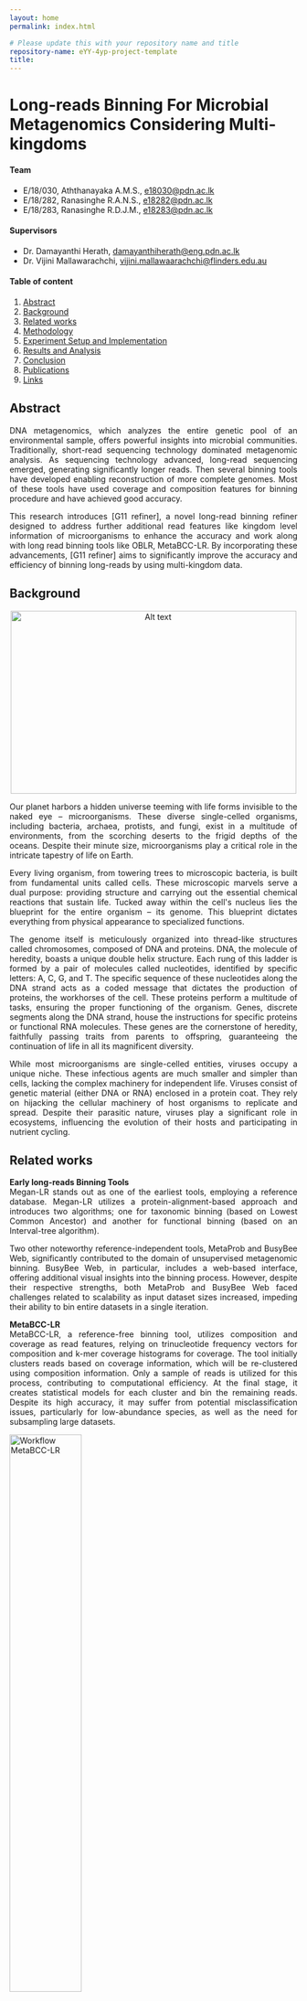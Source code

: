 ```yaml
---
layout: home
permalink: index.html

# Please update this with your repository name and title
repository-name: eYY-4yp-project-template
title:
---
```


[comment]: # "This is the standard layout for the project, but you can clean this and use your own template"

# Long-reads Binning For Microbial Metagenomics Considering Multi-kingdoms


#### Team

- E/18/030, Aththanayaka A.M.S., [e18030@pdn.ac.lk](mailto:name@email.com)
- E/18/282, Ranasinghe R.A.N.S., [e18282@pdn.ac.lk](mailto:name@email.com)
- E/18/283, Ranasinghe R.D.J.M., [e18283@pdn.ac.lk](mailto:name@email.com)

#### Supervisors

- Dr. Damayanthi Herath, [damayanthiherath@eng.pdn.ac.lk](mailto:name@eng.pdn.ac.lk)
- Dr. Vijini Mallawarachchi, [vijini.mallawaarachchi@flinders.edu.au](mailto:name@eng.pdn.ac.lk)

#### Table of content

1. [Abstract](#abstract)
2. [Background](#background)
3. [Related works](#related-works)
4. [Methodology](#methodology)
5. [Experiment Setup and Implementation](#experiment-setup-and-implementation)
6. [Results and Analysis](#results-and-analysis)
7. [Conclusion](#conclusion)
8. [Publications](#publications)
9. [Links](#links)


## Abstract
<p style="text-align: justify">
DNA metagenomics, which analyzes the entire genetic pool of an environmental sample, offers powerful insights into microbial communities. Traditionally, short-read sequencing technology dominated metagenomic analysis. As sequencing technology advanced, long-read sequencing emerged, generating significantly longer reads. Then several binning tools have developed enabling reconstruction of more complete genomes. Most of these tools have used coverage and composition features for binning procedure and have achieved good accuracy. 
</p>
<p style="text-align: justify">
This research introduces [G11 refiner], a novel long-read binning refiner designed to address further additional read features like kingdom level information of microorganisms to enhance the accuracy and work along with long read binning tools like OBLR, MetaBCC-LR. By incorporating these advancements, [G11 refiner] aims to significantly improve the accuracy and efficiency of binning long-reads by using multi-kingdom data. 
</p>

## Background 

<p align="center">
  <img src="https://useruploads.socratic.org/puDVmAVgSBy1dqrzo38g_cellsToDNA.gif" alt="Alt text" width="500" height="320">
</p>

<p style="text-align: justify">
Our planet harbors a hidden universe teeming with life forms invisible to the naked eye – microorganisms. These diverse single-celled organisms, including bacteria, archaea, protists, and fungi, exist in a multitude of environments, from the scorching deserts to the frigid depths of the oceans. Despite their minute size, microorganisms play a critical role in the intricate tapestry of life on Earth.
</p>
<p style="text-align: justify">
Every living organism, from towering trees to microscopic bacteria, is built from fundamental units called cells. These microscopic marvels serve a dual purpose: providing structure and carrying out the essential chemical reactions that sustain life. Tucked away within the cell's nucleus lies the blueprint for the entire organism – its genome. This blueprint dictates everything from physical appearance to specialized functions.
</p>
<p style="text-align: justify">
The genome itself is meticulously organized into thread-like structures called chromosomes, composed of DNA and proteins. DNA, the molecule of heredity, boasts a unique double helix structure. Each rung of this ladder is formed by a pair of molecules called nucleotides, identified by specific letters: A, C, G, and T. The specific sequence of these nucleotides along the DNA strand acts as a coded message that dictates the production of proteins, the workhorses of the cell. These proteins perform a multitude of tasks, ensuring the proper functioning of the organism. Genes, discrete segments along the DNA strand, house the instructions for specific proteins or functional RNA molecules. These genes are the cornerstone of heredity, faithfully passing traits from parents to offspring, guaranteeing the continuation of life in all its magnificent diversity.  
</p>
<p style="text-align: justify">
While most microorganisms are single-celled entities, viruses occupy a unique niche. These infectious agents are much smaller and simpler than cells, lacking the complex machinery for independent life. Viruses consist of genetic material (either DNA or RNA) enclosed in a protein coat. They rely on hijacking the cellular machinery of host organisms to replicate and spread.  Despite their parasitic nature, viruses play a significant role in ecosystems, influencing the evolution of their hosts and participating in nutrient cycling.   
</p>

## Related works
<p style="text-align: justify">
<b>Early long-reads Binning Tools<br></b>
Megan-LR stands out as one of the earliest tools, employing a reference database. Megan-LR utilizes a protein-alignment-based approach and introduces two algorithms; one for taxonomic binning (based on Lowest Common Ancestor) and another for functional binning (based on an Interval-tree algorithm).
</p>
<p style="text-align: justify">
Two other noteworthy reference-independent tools, MetaProb and BusyBee Web, significantly contributed to the domain of unsupervised metagenomic binning. BusyBee Web, in particular, includes a web-based interface, offering additional visual insights into the binning process. However, despite their respective strengths, both MetaProb and BusyBee Web faced challenges related to scalability as input dataset sizes increased, impeding their ability to bin entire datasets in a single iteration.
</p>

<p align="justify">
<b>MetaBCC-LR<br></b>
MetaBCC-LR, a reference-free binning tool, utilizes composition and coverage as read features, relying on trinucleotide frequency vectors for composition and k-mer coverage histograms for coverage. The tool initially clusters reads based on coverage information, which will be re-clustered using composition information. 
Only a sample of reads is utilized for this process, contributing to computational efficiency. At the final stage, it creates statistical models for each cluster and bin the remaining reads. Despite its high accuracy, it may suffer from potential misclassification issues, particularly for low-abundance species, as well as the need for subsampling large datasets.
</p>

<img src="./images/metabcc.png" alt="Workflow MetaBCC-LR" width="50%" title="Workflow MetaBCC-LR"><br>
<p style="text-align: justify">
<b>LRBinner<br></b>
LRBinner adopts an innovative approach to reference-free binning by concurrently computing composition and coverage information for the entire dataset. It merges these features through a variational autoencoder, eliminating the need for subsampling and improving overall binning accuracy. It uses tetranucleotide frequency vectors for composition and k-mer coverage vectors as coverage information of reads. However, the tool faces challenges in distinguishing long reads from similar regions shared between different species.
</p>

<img src="https://media.springernature.com/full/springer-static/image/art%3A10.1186%2Fs13015-022-00221-z/MediaObjects/13015_2022_221_Fig1_HTML.png?as=webp " alt="Workflow LRBinner" width="50%" title="Workflow LRBinner"><br>

<p style="text-align: justify">
<b>OBLR<br></b>
OBLR introduces a novel strategy in reference-free binning, leveraging read overlap graphs to estimate coverages and improve binning outcomes. It then employs the HDBSCAN hierarchical density-based clustering algorithm for read clustering. Additionally, it uses a sample of reads for initial clustering sampled using a probabilistic downsampling strategy. This results in clusters with similar sizes and fewer isolated points. OBLR then utilizes inductive learning with the GraphSAGE neural network architecture to assign bins to remaining reads.
</p>

<img src="https://media.springernature.com/lw685/springer-static/image/chp%3A10.1007%2F978-3-031-06220-9_15/MediaObjects/526061_1_En_15_Fig1_HTML.png" alt="Workflow OBLR" width="50%" title="Workflow OBLR"><br>

## Proposed Work
We have identified the following as the challenges in existing tools.

- Mainly focus on composition and coverage as primary features. However, marker genes-based kingdom-level information can enhance the binning process.

- Existing long reads binning tools overlook differential abundance in multiple samples. Considering species abundance across samples could enhance binning accuracy.

- Lack of binning refinements for long reads binning tools. Introducing refining mechanisms could improve the precision of bin assignments.

Therefore, this project aims to develop a method to bin long reads from multiple metagenomic samples while being aware of the underlying microbial kingdoms. Specifically, it will be a Python-based command-line tool addressing the scalability issues with massive datasets.

## Methodology

Our methodology comprises two main stages: preprocessing and refining.

### Preprocessing

<p align="center">
<img src="./images/preprocessing.JPG" alt="Workflow" width="50%" title="Workflow">
</p>

<p style="text-align: justify">
In the preprocessing stage, we focus on generating a read overlap graph using existing tools.We employ read overlap graphs due to their ability to incorporate overlapping information between reads into the binning process. They also facilitate the identification of mis-binned reads, which are crucial for improving binning accuracy.OBLR is one such tool that generates a read overlap graph as part of its binning process. However, for other tools like LRBinner or MetaBCC-LR, we need to generate overlap graphs, which is the primary task in the preprocessing phase.
</p>

### Refining

The refining stage involves several steps aimed at enhancing the quality of bins obtained from preprocessing.

<p align="center">
<img src="./images/refining.JPG" alt="Methodology" width="50%" title="Methodology">
</p>

  
- Initially, the output from preprocessing, i.e., the read overlap graph, is utilized to identify mis-binned reads. Mis-binned reads, located at the borders of bins, are prone to being incorrectly binned due to their ambiguous nature. Identifying and addressing these reads is crucial for improving binning accuracy.

- Following identification, all reads in the dataset are annotated according to kingdom-level information, including prokaryotes (Bacteria, Archaea), eukaryotes (Protists, Fungi), and viruses. Prokaryotes and eukaryotes are identified using kingdom-specific single copy marker genes, while viruses are identified using orthologous gene groups obtained from VOG (Viral Orthologous Groups) and PHROG (Phage and Virus Orthologous Groups) databases. This annotation process provides crucial insights into the taxonomic composition of the dataset. Reads are then annotated with particular marker genes if they exist, facilitating further processing and characterization of the genomic content.

- Mis-binned reads are subsequently relabeled based on their allocated marker genes. If a read cannot be confidently relabeled, it is retained as ambiguous for resolution in subsequent steps. This iterative refinement process ensures that bins are accurately labeled and representative of their genomic content.

- The final step involves label propagation, aiming to relabel all remaining ambiguous reads. This process utilizes a Graph Neural Network (GNN) that considers both composition and coverage information of reads. By leveraging advanced machine learning techniques, we can effectively resolve ambiguous assignments and produce refined bins that accurately reflect the genomic composition of the dataset.

Through these comprehensive steps, our methodology enables the generation of refined bins that are not only accurate but also provide valuable insights into the taxonomic and functional characteristics of the underlying genomic content.


## Experiment Setup and Implementation

This section details the data used in experiments and tools employed in the overall workflow of the implementation.

#### Data
##### Testing Binning Tool Functionality
The simLoRD read simulator was used to generate datasets containing diverse kingdom-level microorganisms for initial testing of binning tool functionality. Mock community reference sequences were employed in this process.

##### Current Experimental Setup
The current experimental setup utilizes datasets from two chemistries: R9.4 (older long reads) and R10.4 (latest, most accurate long reads). R10.4 data is primarily used due to its superior read accuracy.

Examples:
- SRR9328980 (includes Bacteria and Eukaryota)
- ERR97765782 (includes Bacteria, Archaea, Eukaryota, and Viruses)

##### Marker Genes
Marker genes are specific DNA or protein sequences that indicate the presence of a particular organism or functional group. The information for these marker genes is stored in hidden Markov model files (.hmm files).  Currently, a combined database containing 38,991 marker genes related to bacteria, fungi, protists, and viruses is used for analysis.

#### Tools
- Sec2covvec - To get the Kmer coverage profiles
- Prodigal - To predict protein-coding sequences from reads.
- HMMER - To scan marker genes within protein-coded sequences
- Minimap - To get the mapping between reads and the actual species bin they belong


## Results and Analysis

## Conclusion

## Publications
[//]: # "Note: Uncomment each once you uploaded the files to the repository"

<!-- 1. [Semester 7 report](./) -->
<!-- 2. [Semester 7 slides](./) -->
<!-- 3. [Semester 8 report](./) -->
<!-- 4. [Semester 8 slides](./) -->
<!-- 5. Author 1, Author 2 and Author 3 "Research paper title" (2021). [PDF](./). -->


## Links

[//]: # ( NOTE: EDIT THIS LINKS WITH YOUR REPO DETAILS )

- [Project Repository](https://github.com/cepdnaclk/repository-name)
- [Project Page](https://cepdnaclk.github.io/repository-name)
- [Department of Computer Engineering](http://www.ce.pdn.ac.lk/)
- [University of Peradeniya](https://eng.pdn.ac.lk/)

[//]: # "Please refer this to learn more about Markdown syntax"
[//]: # "https://github.com/adam-p/markdown-here/wiki/Markdown-Cheatsheet"
